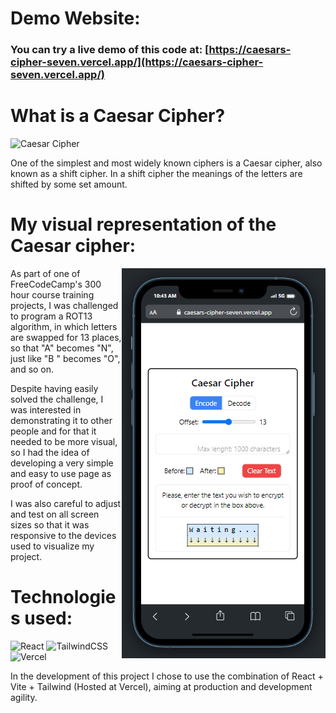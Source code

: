 # Demo Website:

### You can try a live demo of this code at: [https://caesars-cipher-seven.vercel.app/](https://caesars-cipher-seven.vercel.app/)

# What is a Caesar Cipher?

![Caesar Cipher](https://higherlogicdownload.s3.amazonaws.com/IMWUC/UploadedImages/92757287-d116-4157-b004-c2a0aba1b048/Caesar_cipher.png)

One of the simplest and most widely known ciphers is a Caesar cipher, also known as a shift cipher. In a shift cipher the meanings of the letters are shifted by some set amount.

# My visual representation of the Caesar cipher:

<img align="right" src="./src/assets/mobile_demo.png"/>

<p>As part of one of FreeCodeCamp's 300 hour course training projects, I was challenged to program a ROT13 algorithm, in which letters are swapped for 13 places, so that "A" becomes "N", just like "B " becomes "O", and so on.

Despite having easily solved the challenge, I was interested in demonstrating it to other people and for that it needed to be more visual, so I had the idea of developing a very simple and easy to use page as proof of concept.

I was also careful to adjust and test on all screen sizes so that it was responsive to the devices used to visualize my project.</p>

# Technologies used:

![React](https://img.shields.io/badge/react-%2320232a.svg?style=for-the-badge&logo=react&logoColor=%2361DAFB) ![TailwindCSS](https://img.shields.io/badge/tailwindcss-%2338B2AC.svg?style=for-the-badge&logo=tailwind-css&logoColor=white) ![Vercel](https://img.shields.io/badge/vercel-%23000000.svg?style=for-the-badge&logo=vercel&logoColor=white)

In the development of this project I chose to use the combination of React + Vite + Tailwind (Hosted at Vercel), aiming at production and development agility.
